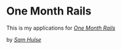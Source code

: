 # One Month Rails

This is my applications for
[*One Month Rails*](http://onemonthrails.com/)

by [*Sam Hulse*](http://samhulse.co.uk/)
